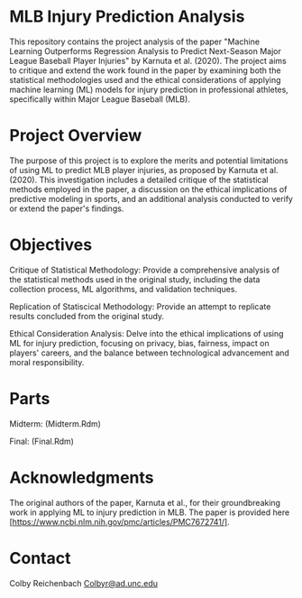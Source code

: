 # MLB Injury Prediction Analysis
This repository contains the project analysis of the paper "Machine Learning Outperforms Regression Analysis to Predict Next-Season Major League Baseball Player Injuries" by Karnuta et al. (2020). The project aims to critique and extend the work found in the paper by examining both the statistical methodologies used and the ethical considerations of applying machine learning (ML) models for injury prediction in professional athletes, specifically within Major League Baseball (MLB).

# Project Overview
The purpose of this project is to explore the merits and potential limitations of using ML to predict MLB player injuries, as proposed by Karnuta et al. (2020). This investigation includes a detailed critique of the statistical methods employed in the paper, a discussion on the ethical implications of predictive modeling in sports, and an additional analysis conducted to verify or extend the paper's findings.

# Objectives
Critique of Statistical Methodology: Provide a comprehensive analysis of the statistical methods used in the original study, including the data collection process, ML algorithms, and validation techniques. 

Replication of Statiscical Methodology: Provide an attempt to replicate results concluded from the original study.

Ethical Consideration Analysis: Delve into the ethical implications of using ML for injury prediction, focusing on privacy, bias, fairness, impact on players' careers, and the balance between technological advancement and moral responsibility.

# Parts
Midterm: (Midterm.Rdm)

Final: (Final.Rdm)

# Acknowledgments
The original authors of the paper, Karnuta et al., for their groundbreaking work in applying ML to injury prediction in MLB. The paper is provided here [https://www.ncbi.nlm.nih.gov/pmc/articles/PMC7672741/].

# Contact
Colby Reichenbach
Colbyr@ad.unc.edu
